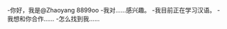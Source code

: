 -你好，我是@Zhaoyang 8899oo
-我对……感兴趣。
-我目前正在学习汉语。
-我想和你合作……
-怎么找到我……

<!---
Zhaoyang 8899oo/Zhaoyang 8899oo是一个特殊的存储库，因为它的readme.Mdblow（这个文件）出现在你的GitHub配置文件中。
您可以单击预览链接查看更改。
--->
